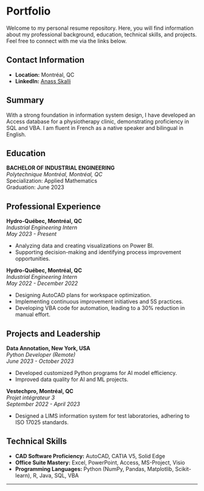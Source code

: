 # Portfolio
Welcome to my personal resume repository. Here, you will find information about my professional background, education, technical skills, and projects. Feel free to connect with me via the links below.

## Contact Information

- **Location:** Montréal, QC
- **LinkedIn:** [Anass Skalli](https://www.linkedin.com/in/anass-skalli)

## Summary

With a strong foundation in information system design, I have developed an Access database for a physiotherapy clinic, demonstrating proficiency in SQL and VBA. I am fluent in French as a native speaker and bilingual in English.

## Education

**BACHELOR OF INDUSTRIAL ENGINEERING**  
_Polytechnique Montréal, Montréal, QC_  
Specialization: Applied Mathematics  
Graduation: June 2023

## Professional Experience

**Hydro-Québec, Montréal, QC**  
_Industrial Engineering Intern_  
_May 2023 - Present_
- Analyzing data and creating visualizations on Power BI.
- Supporting decision-making and identifying process improvement opportunities.

**Hydro-Québec, Montréal, QC**  
_Industrial Engineering Intern_  
_May 2022 - December 2022_
- Designing AutoCAD plans for workspace optimization.
- Implementing continuous improvement initiatives and 5S practices.
- Developing VBA code for automation, leading to a 30% reduction in manual effort.

## Projects and Leadership

**Data Annotation, New York, USA**  
_Python Developer (Remote)_  
_June 2023 - October 2023_
- Developed customized Python programs for AI model efficiency.
- Improved data quality for AI and ML projects.

**Vestechpro, Montréal, QC**  
_Projet intégrateur 3_  
_September 2022 - April 2023_
- Designed a LIMS information system for test laboratories, adhering to ISO 17025 standards.

## Technical Skills

- **CAD Software Proficiency:** AutoCAD, CATIA V5, Solid Edge
- **Office Suite Mastery:** Excel, PowerPoint, Access, MS-Project, Visio
- **Programming Languages:** Python (NumPy, Pandas, Matplotlib, Scikit-learn), R, Java, SQL, VBA

---

